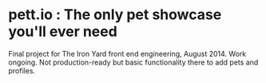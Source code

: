 # pett.io : The only pet showcase you'll ever need

Final project for The Iron Yard front end engineering, August 2014. Work ongoing. Not production-ready but basic functionality there to add pets and profiles.
